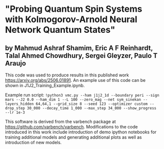 # "Probing Quantum Spin Systems with Kolmogorov-Arnold Neural Network Quantum States"
## by Mahmud Ashraf Shamim, Eric A F Reinhardt, Talal Ahmed Chowdhury, Sergei Gleyzer, Paulo T Araujo

This code was used to produce results in this published work https://arxiv.org/abs/2506.01891.
An example use of this code can be shown in J1J2_Training_Example.ipynb.

Example run script:
`!python3 vmc.py --ham j1j2_1d --boundary peri --sign mars --J2 0.0 --ham_dim 1 --L 100 --zero_mag --net sym_sinekan --layers_hidden 64,64,1 --grid_size 8 --seed 123 --optimizer custom --drop_step 30_000 --decay_time 1_000 --max_step 34_000 --show_progress --lr 1e-3`

This software is derived from the varbench package at https://github.com/varbench/varbench. Modifications to the code introduced in this work include introduction of demo ipython notebooks for training additional models and generating additional plots as well as introduction of new models.

